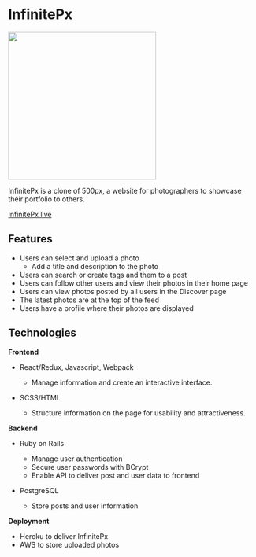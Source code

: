 # InfinitePx

<img src="readme_photos/infinitepx_sc4.png" height="300">

InfinitePx is a clone of 500px, a website for photographers to showcase their portfolio to others.

[InfinitePx live](https://infinitepx.herokuapp.com/)

## Features

* Users can select and upload a photo
  * Add a title and description to the photo
* Users can search or create tags and them to a post
* Users can follow other users and view their photos in their home page
* Users can view photos posted by all users in the Discover page
* The latest photos are at the top of the feed
* Users have a profile where their photos are displayed

## Technologies

**Frontend**

* React/Redux, Javascript, Webpack
  * Manage information and create an interactive interface.

* SCSS/HTML
  * Structure information on the page for usability and attractiveness.

**Backend**

* Ruby on Rails
  * Manage user authentication 
  * Secure user passwords with BCrypt
  * Enable API to deliver post and user data to frontend

* PostgreSQL
  * Store posts and user information

**Deployment**

* Heroku to deliver InfinitePx
* AWS to store uploaded photos
